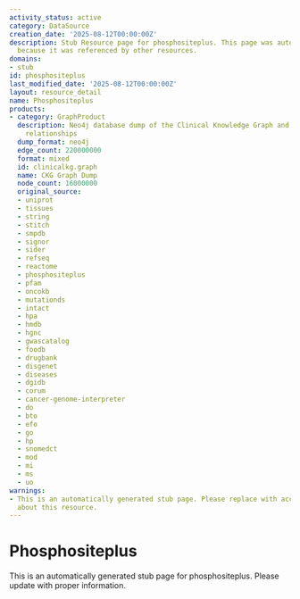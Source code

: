 ```yaml
---
activity_status: active
category: DataSource
creation_date: '2025-08-12T00:00:00Z'
description: Stub Resource page for phosphositeplus. This page was automatically generated
  because it was referenced by other resources.
domains:
- stub
id: phosphositeplus
last_modified_date: '2025-08-12T00:00:00Z'
layout: resource_detail
name: Phosphositeplus
products:
- category: GraphProduct
  description: Neo4j database dump of the Clinical Knowledge Graph and additional
    relationships
  dump_format: neo4j
  edge_count: 220000000
  format: mixed
  id: clinicalkg.graph
  name: CKG Graph Dump
  node_count: 16000000
  original_source:
  - uniprot
  - tissues
  - string
  - stitch
  - smpdb
  - signor
  - sider
  - refseq
  - reactome
  - phosphositeplus
  - pfam
  - oncokb
  - mutationds
  - intact
  - hpa
  - hmdb
  - hgnc
  - gwascatalog
  - foodb
  - drugbank
  - disgenet
  - diseases
  - dgidb
  - corum
  - cancer-genome-interpreter
  - do
  - bto
  - efo
  - go
  - hp
  - snomedct
  - mod
  - mi
  - ms
  - uo
warnings:
- This is an automatically generated stub page. Please replace with accurate information
  about this resource.
---
```

# Phosphositeplus

This is an automatically generated stub page for phosphositeplus. Please update with proper information.